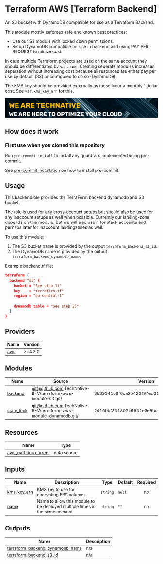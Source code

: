 # Terraform AWS [Terraform Backend]

An S3 bucket with DynamoDB compatible for use as a Terraform Backend.

This module mostly enforces safe and known best practices:
- Use our S3 module with locked down permissions.
- Setup DynamoDB compatible for use in backend and using PAY PER REQUEST to minize cost.

In case multiple Terraform projects are used on the same account they should be differentiated by `var.name`. Creating seperate modules increases seperation without increasing cost because all resources are either pay per use by default (S3) or configured to do so (DynamoDB).

The KMS key should be provided externally as these incur a monthly 1 dollar cost. See `var.kms_key_arn` for this.

[![](we-are-technative.png)](https://www.technative.nl)

## How does it work

### First use when you cloned this repository

Run `pre-commit install` to install any guardrails implemented using pre-commit.

See [pre-commit installation](https://pre-commit.com/#install) on how to install pre-commit.

## Usage

This backendrole provides the TerraForm backend dynamodb and S3 bucket.

The role is used for any cross-account setups but should also be used for any inaccount setups as well when possible. Currently our landing-zone depends on this module. But we will also use if for stack accounts and perhaps later for inaccount landingzones as well.

To use this module:
1. The S3 bucket name is provided by the output `terraform_backend_s3_id`.
2. The DynamoDB name is provided by the output `terraform_backend_dynamodb_name`.

Example backend.tf file:

```json
terraform {
  backend "s3" {
    bucket = "See step 1)"
    key    = "terraform.tf"
    region = "eu-central-1"

    dynamodb_table = "See step 2)"
  }
}
```

<!-- BEGIN_TF_DOCS -->
## Providers

| Name | Version |
|------|---------|
| <a name="provider_aws"></a> [aws](#provider\_aws) | >=4.3.0 |

## Modules

| Name | Source | Version |
|------|--------|---------|
| <a name="module_backend"></a> [backend](#module\_backend) | git@github.com:TechNative-B-V/terraform-aws-module-s3.git/ | 3b39341b8f0ca25423f97ed3107411d6a4c6493f |
| <a name="module_state_lock"></a> [state\_lock](#module\_state\_lock) | git@github.com:TechNative-B-V/terraform-aws-module-dynamodb.git/ | 2016bbf331807b9832e3e9bc01ecd292bfefe5d3 |

## Resources

| Name | Type |
|------|------|
| [aws_partition.current](https://registry.terraform.io/providers/hashicorp/aws/latest/docs/data-sources/partition) | data source |

## Inputs

| Name | Description | Type | Default | Required |
|------|-------------|------|---------|:--------:|
| <a name="input_kms_key_arn"></a> [kms\_key\_arn](#input\_kms\_key\_arn) | KMS key to use for encrypting EBS volumes. | `string` | `null` | no |
| <a name="input_name"></a> [name](#input\_name) | Name to allow this module to be deployed multiple times in the same account. | `string` | `""` | no |

## Outputs

| Name | Description |
|------|-------------|
| <a name="output_terraform_backend_dynamodb_name"></a> [terraform\_backend\_dynamodb\_name](#output\_terraform\_backend\_dynamodb\_name) | n/a |
| <a name="output_terraform_backend_s3_id"></a> [terraform\_backend\_s3\_id](#output\_terraform\_backend\_s3\_id) | n/a |
<!-- END_TF_DOCS -->
